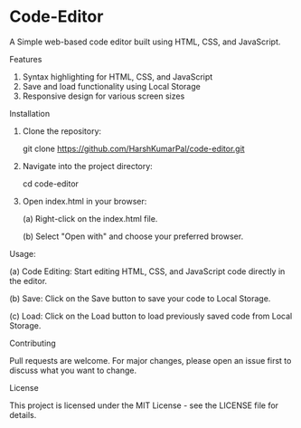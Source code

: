 # Code-Editor
A Simple web-based code editor built using HTML, CSS, and JavaScript.



Features

1. Syntax highlighting for HTML, CSS, and JavaScript
2. Save and load functionality using Local Storage
3. Responsive design for various screen sizes

   
Installation

1. Clone the repository:
   
   git clone https://github.com/HarshKumarPal/code-editor.git
   

3. Navigate into the project directory:
   
   cd code-editor


4. Open index.html in your browser:

   (a) Right-click on the index.html file.

   (b) Select "Open with" and choose your preferred browser.




Usage:

   (a) Code Editing: Start editing HTML, CSS, and JavaScript code directly in the editor.

   (b) Save: Click on the Save button to save your code to Local Storage.

   (c) Load: Click on the Load button to load previously saved code from Local Storage.
   


Contributing

Pull requests are welcome. For major changes, please open an issue first to discuss what you want to change.



License

This project is licensed under the MIT License - see the LICENSE file for details.
